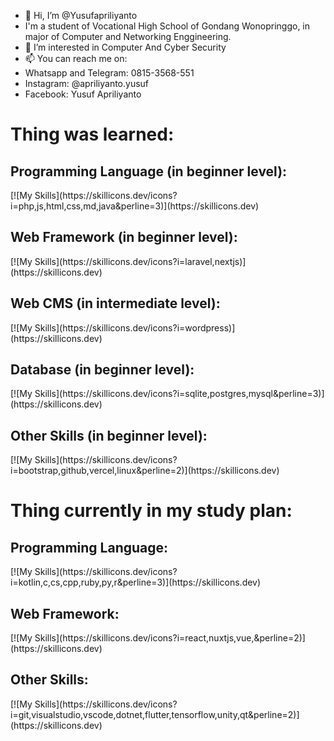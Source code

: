 - 👋 Hi, I’m @Yusufapriliyanto
- I'm a student of Vocational High School of Gondang Wonopringgo, in major of Computer and Networking Enggineering.
- 👀 I’m interested in Computer And Cyber Security
- 📫 You can reach me on: 
- Whatsapp and Telegram: 0815-3568-551
- Instagram: @apriliyanto.yusuf
- Facebook: Yusuf Apriliyanto

<h1> Thing was learned: </h1>
<h2> Programming Language (in beginner level): </h2>
[![My Skills](https://skillicons.dev/icons?i=php,js,html,css,md,java&perline=3)](https://skillicons.dev)
<h2> Web Framework (in beginner level): </h2>
[![My Skills](https://skillicons.dev/icons?i=laravel,nextjs)](https://skillicons.dev)
<h2> Web CMS (in intermediate level): </h2>
[![My Skills](https://skillicons.dev/icons?i=wordpress)](https://skillicons.dev)
<h2> Database (in beginner level): </h2>
[![My Skills](https://skillicons.dev/icons?i=sqlite,postgres,mysql&perline=3)](https://skillicons.dev)
<h2> Other Skills (in beginner level): </h2>
[![My Skills](https://skillicons.dev/icons?i=bootstrap,github,vercel,linux&perline=2)](https://skillicons.dev)

<h1> Thing currently in my study plan: </h1>
<h2> Programming Language: </h2>
[![My Skills](https://skillicons.dev/icons?i=kotlin,c,cs,cpp,ruby,py,r&perline=3)](https://skillicons.dev)
<h2> Web Framework: </h2>
[![My Skills](https://skillicons.dev/icons?i=react,nuxtjs,vue,&perline=2)](https://skillicons.dev)
<h2> Other Skills: </h2>
[![My Skills](https://skillicons.dev/icons?i=git,visualstudio,vscode,dotnet,flutter,tensorflow,unity,qt&perline=2)](https://skillicons.dev)

<!--- Yusufapriliyanto/Yusufapriliyanto is a ✨ special ✨ repository because its `README.md` (this file) appears on your GitHub profile. You can click the Preview link to take a look at your changes. --->
